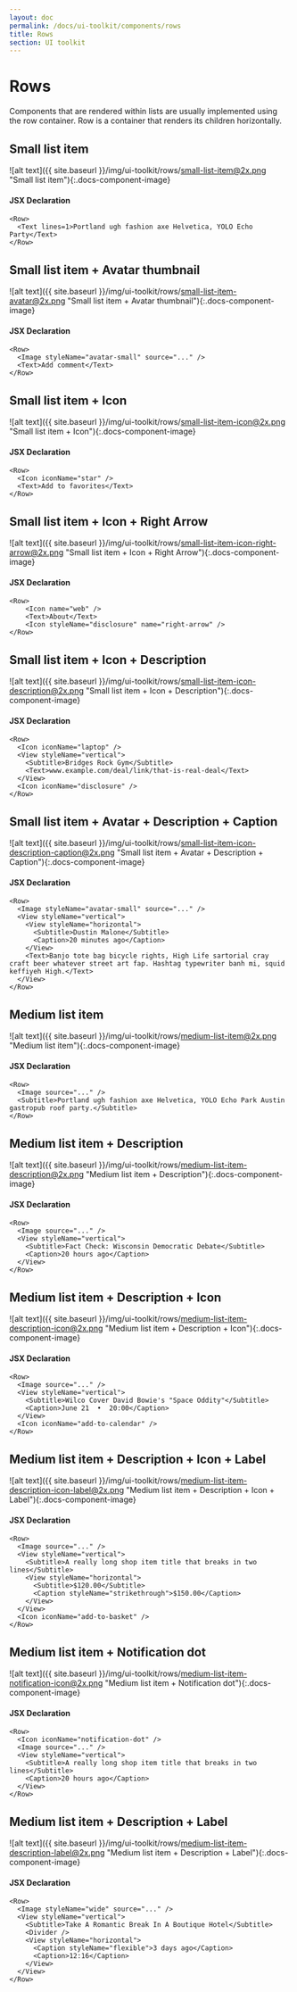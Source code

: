 ```yaml
---
layout: doc
permalink: /docs/ui-toolkit/components/rows
title: Rows
section: UI toolkit
---
```


# Rows

Components that are rendered within lists are usually implemented using the row container. Row is a container that renders its children horizontally.

## Small list item
![alt text]({{ site.baseurl }}/img/ui-toolkit/rows/small-list-item@2x.png "Small list item"){:.docs-component-image}

#### JSX Declaration
```JSX
<Row>
  <Text lines=1>Portland ugh fashion axe Helvetica, YOLO Echo Party</Text>
</Row>
```

## Small list item + Avatar thumbnail
![alt text]({{ site.baseurl }}/img/ui-toolkit/rows/small-list-item-avatar@2x.png "Small list item + Avatar thumbnail"){:.docs-component-image}

#### JSX Declaration
```JSX
<Row>
  <Image styleName="avatar-small" source="..." />
  <Text>Add comment</Text>
</Row>
```

## Small list item + Icon
![alt text]({{ site.baseurl }}/img/ui-toolkit/rows/small-list-item-icon@2x.png "Small list item + Icon"){:.docs-component-image}

#### JSX Declaration
```JSX
<Row>
  <Icon iconName="star" />
  <Text>Add to favorites</Text>
</Row>
```

## Small list item + Icon + Right Arrow
![alt text]({{ site.baseurl }}/img/ui-toolkit/rows/small-list-item-icon-right-arrow@2x.png "Small list item + Icon + Right Arrow"){:.docs-component-image}

#### JSX Declaration
```JSX
<Row>
    <Icon name="web" />
    <Text>About</Text>
    <Icon styleName="disclosure" name="right-arrow" />
</Row>
```
  
## Small list item + Icon + Description
![alt text]({{ site.baseurl }}/img/ui-toolkit/rows/small-list-item-icon-description@2x.png "Small list item + Icon + Description"){:.docs-component-image}

#### JSX Declaration
```JSX
<Row>
  <Icon iconName="laptop" />
  <View styleName="vertical">
    <Subtitle>Bridges Rock Gym</Subtitle>
    <Text>www.example.com/deal/link/that-is-real-deal</Text>
  </View>
  <Icon iconName="disclosure" />
</Row>
```

## Small list item + Avatar + Description + Caption
![alt text]({{ site.baseurl }}/img/ui-toolkit/rows/small-list-item-icon-description-caption@2x.png "Small list item + Avatar + Description + Caption"){:.docs-component-image}

#### JSX Declaration
```JSX
<Row>
  <Image styleName="avatar-small" source="..." />
  <View styleName="vertical">
    <View styleName="horizontal">
      <Subtitle>Dustin Malone</Subtitle>
      <Caption>20 minutes ago</Caption>
    </View>
    <Text>Banjo tote bag bicycle rights, High Life sartorial cray craft beer whatever street art fap. Hashtag typewriter banh mi, squid keffiyeh High.</Text>
  </View>
</Row>
```

## Medium list item
![alt text]({{ site.baseurl }}/img/ui-toolkit/rows/medium-list-item@2x.png "Medium list item"){:.docs-component-image}

#### JSX Declaration
```JSX
<Row>
  <Image source="..." />
  <Subtitle>Portland ugh fashion axe Helvetica, YOLO Echo Park Austin gastropub roof party.</Subtitle>
</Row>
```

## Medium list item + Description
![alt text]({{ site.baseurl }}/img/ui-toolkit/rows/medium-list-item-description@2x.png "Medium list item + Description"){:.docs-component-image}

#### JSX Declaration
```JSX
<Row>
  <Image source="..." />
  <View styleName="vertical">
    <Subtitle>Fact Check: Wisconsin Democratic Debate</Subtitle>
    <Caption>20 hours ago</Caption>
  </View>
</Row>
```

## Medium list item + Description + Icon
![alt text]({{ site.baseurl }}/img/ui-toolkit/rows/medium-list-item-description-icon@2x.png "Medium list item + Description + Icon"){:.docs-component-image}

#### JSX Declaration
```JSX
<Row>
  <Image source="..." />
  <View styleName="vertical">
    <Subtitle>Wilco Cover David Bowie's "Space Oddity"</Subtitle>
    <Caption>June 21  •  20:00</Caption>
  </View>
  <Icon iconName="add-to-calendar" />
</Row>
```

## Medium list item + Description + Icon + Label
![alt text]({{ site.baseurl }}/img/ui-toolkit/rows/medium-list-item-description-icon-label@2x.png "Medium list item + Description + Icon + Label"){:.docs-component-image}

#### JSX Declaration
```JSX
<Row>
  <Image source="..." />
  <View styleName="vertical">
    <Subtitle>A really long shop item title that breaks in two lines</Subtitle>
    <View styleName="horizontal">
      <Subtitle>$120.00</Subtitle>
      <Caption styleName="strikethrough">$150.00</Caption>
    </View>
  </View>
  <Icon iconName="add-to-basket" />
</Row>
```

## Medium list item + Notification dot
![alt text]({{ site.baseurl }}/img/ui-toolkit/rows/medium-list-item-notification-icon@2x.png "Medium list item + Notification dot"){:.docs-component-image}

#### JSX Declaration
```JSX
<Row>
  <Icon iconName="notification-dot" />
  <Image source="..." />
  <View styleName="vertical">
    <Subtitle>A really long shop item title that breaks in two lines</Subtitle>
    <Caption>20 hours ago</Caption>
  </View>
</Row>
```

## Medium list item + Description + Label
![alt text]({{ site.baseurl }}/img/ui-toolkit/rows/medium-list-item-description-label@2x.png "Medium list item + Description + Label"){:.docs-component-image}

#### JSX Declaration
```JSX
<Row>
  <Image styleName="wide" source="..." />
  <View styleName="vertical">
    <Subtitle>Take A Romantic Break In A Boutique Hotel</Subtitle>
    <Divider />
    <View styleName="horizontal">
      <Caption styleName="flexible">3 days ago</Caption>
      <Caption>12:16</Caption>
    </View>
  </View>
</Row>
```
